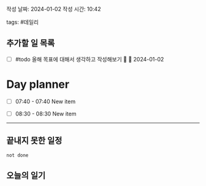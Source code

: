 
작성 날짜: 2024-01-02
작성 시간: 10:42

tags: #데일리

## 추가할 일 목록
- [ ] #todo 올해 목표에 대해서 생각하고 작성해보기 🔺 📅 2024-01-02
# Day planner

- [ ] 07:40 - 07:40 New item
- [ ] 08:30 - 08:30 New item

  
---  
## 끝내지 못한 일정 

```tasks
not done
```
## 오늘의 일기


